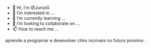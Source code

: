 - 👋 Hi, I’m @JunioG
- 👀 I’m interested in ...
- 🌱 I’m currently learning ...
- 💞️ I’m looking to collaborate on ...
- 📫 How to reach me ...

<!---
JunioG/JunioG is a ✨ special ✨ repository because its `README.md` (this file) appears on your GitHub profile.
You can click the Preview link to take a look at your changes.
--->
aprende a programar e desevolver  cites incriveis no futuro proximo .

